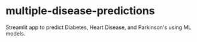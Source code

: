 # multiple-disease-predictions
Streamlit app to predict Diabetes, Heart Disease, and Parkinson's using ML models.
